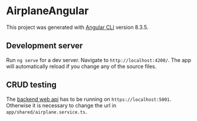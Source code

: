 # AirplaneAngular

This project was generated with [Angular CLI](https://github.com/angular/angular-cli) version 8.3.5.

## Development server

Run `ng serve` for a dev server. Navigate to `http://localhost:4200/`. The app will automatically reload if you change any of the source files.

## CRUD testing

The [backend web api](https://github.com/ffrancis-reis/Airplane) has to be running on `https://localhost:5001`. Otherwise it is necessary to change the url in `app/shared/airplane.service.ts`.
